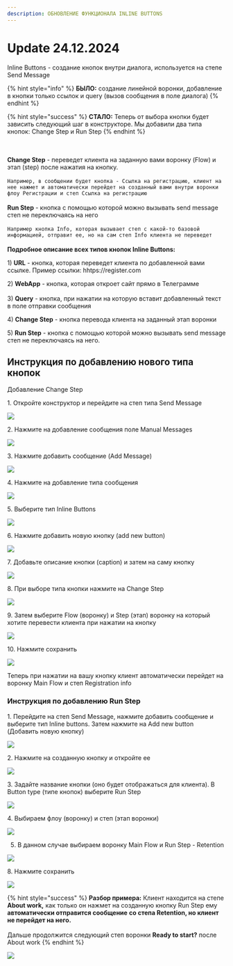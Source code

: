 ```yaml
---
description: ОБНОВЛЕНИЕ ФУНКЦИОНАЛА INLINE BUTTONS
---
```


# Update 24.12.2024

Inline Buttons - cоздание кнопок внутри диалога, используется на степе Send Message

{% hint style="info" %}
**БЫЛО:** создание линейной воронки, добавление в кнопки только ссылок и query (вызов сообщения в поле диалога)&#x20;
{% endhint %}



{% hint style="success" %}
**СТАЛО:** Теперь от выбора кнопки будет зависить следующий шаг в конструкторе. Мы добавили два типа кнопок: Change Step и Run Step&#x20;
{% endhint %}

\
\
**Change Step** - переведет клиента на заданную вами воронку (Flow) и этап (step) после нажатия на кнопку. \
\
`Например, в сообщении будет кнопка - Ссылка на регистрацию, клиент на нее нажмет и автоматически перейдет на созданный вами внутри воронки флоу Регистрации и степ Ссылка на регистрацию`\
\
**Run Step** - кнопка с помощью которой можно вызывать send message степ не переключаясь на него\
\
`Например кнопка Info, которая вызывает степ с какой-то базовой информацией, отправит ее, но на сам степ Info клиента не переведет`\
\
**Подробное описание всех типов кнопок Inline Buttons:**&#x20;

1\) **URL** - кнопка, которая переведет клиента по добавленной вами ссылке. Пример ссылки: hhtps://register.com

2\) **WebApp** - кнопка, которая откроет сайт прямо в Телеграмме \
\
3\) **Query** - кнопка, при нажатии на которую вставит добавленный текст в поле отправки сообщения

4\) **Сhange Step** - кнопка перевода клиента на заданный этап воронки

5\) **Run Step** -  кнопка с помощью которой можно вызывать send message степ не переключаясь на него.

## Инструкция по добавлению нового типа кнопок&#x20;

Добавление Change Step

1\. Откройте конструктор и перейдите на степ типа Send Message

![](https://ajeuwbhvhr.cloudimg.io/colony-recorder.s3.amazonaws.com/files/2024-12-25/09e1092c-20f3-44d7-b009-5b475474f9c5/ascreenshot.jpeg?tl_px=428,220\&br_px=2148,1181\&force_format=jpeg\&q=100\&width=1120.0\&wat=1\&wat_opacity=1\&wat_gravity=northwest\&wat_url=https://colony-recorder.s3.amazonaws.com/images/watermarks/EAB308_standard.png\&wat_pad=524,277)

2\. Нажмите на добавление сообщения поле Manual Messages&#x20;

![](https://ajeuwbhvhr.cloudimg.io/colony-recorder.s3.amazonaws.com/files/2024-12-25/b4dd7861-c65b-45a0-82da-9c6061f9f0ce/user_cropped_screenshot.jpeg?tl_px=853,0\&br_px=2573,961\&force_format=jpeg\&q=100\&width=1120.0\&wat=1\&wat_opacity=1\&wat_gravity=northwest\&wat_url=https://colony-recorder.s3.amazonaws.com/images/watermarks/EAB308_standard.png\&wat_pad=524,112)

3\. Нажмите добавить сообщение (Add Message)

![](https://ajeuwbhvhr.cloudimg.io/colony-recorder.s3.amazonaws.com/files/2024-12-25/133133f5-bd6f-49a9-9ecd-0476c6e0c8e2/user_cropped_screenshot.jpeg?tl_px=678,455\&br_px=2398,1417\&force_format=jpeg\&q=100\&width=1120.0\&wat=1\&wat_opacity=1\&wat_gravity=northwest\&wat_url=https://colony-recorder.s3.amazonaws.com/images/watermarks/EAB308_standard.png\&wat_pad=524,458)

4\. Нажмите на  добавление типа сообщения

![](https://ajeuwbhvhr.cloudimg.io/colony-recorder.s3.amazonaws.com/files/2024-12-25/3529e77d-7af7-4bd5-a98d-20379b1d7253/user_cropped_screenshot.jpeg?tl_px=694,451\&br_px=2414,1413\&force_format=jpeg\&q=100\&width=1120.0\&wat=1\&wat_opacity=1\&wat_gravity=northwest\&wat_url=https://colony-recorder.s3.amazonaws.com/images/watermarks/EAB308_standard.png\&wat_pad=524,336)

5\. Выберите тип Inline Buttons

![](https://ajeuwbhvhr.cloudimg.io/colony-recorder.s3.amazonaws.com/files/2024-12-25/d256e407-84ca-49e0-86b2-61215d106fce/user_cropped_screenshot.jpeg?tl_px=650,416\&br_px=2370,1377\&force_format=jpeg\&q=100\&width=1120.0\&wat=1\&wat_opacity=1\&wat_gravity=northwest\&wat_url=https://colony-recorder.s3.amazonaws.com/images/watermarks/EAB308_standard.png\&wat_pad=524,276)

6\. Нажмите добавить новую кнопку (add new button)

![](https://ajeuwbhvhr.cloudimg.io/colony-recorder.s3.amazonaws.com/files/2024-12-25/615ac599-284a-46a2-aa77-4d7fb4e8df1d/user_cropped_screenshot.jpeg?tl_px=703,434\&br_px=2423,1395\&force_format=jpeg\&q=100\&width=1120.0\&wat=1\&wat_opacity=1\&wat_gravity=northwest\&wat_url=https://colony-recorder.s3.amazonaws.com/images/watermarks/EAB308_standard.png\&wat_pad=524,277)

7\. Добавьте описание кнопки (caption) и затем на саму кнопку&#x20;

![](https://ajeuwbhvhr.cloudimg.io/colony-recorder.s3.amazonaws.com/files/2024-12-25/74d106c9-c284-408d-8ac5-7115577f6d2e/user_cropped_screenshot.jpeg?tl_px=936,447\&br_px=2656,1409\&force_format=jpeg\&q=100\&width=1120.0\&wat=1\&wat_opacity=1\&wat_gravity=northwest\&wat_url=https://colony-recorder.s3.amazonaws.com/images/watermarks/EAB308_standard.png\&wat_pad=524,290)

8\. При выборе типа кнопки нажмите на Change Step

![](https://ajeuwbhvhr.cloudimg.io/colony-recorder.s3.amazonaws.com/files/2024-12-25/0c669cb2-d1e5-4c86-b6c5-690374ed2893/user_cropped_screenshot.jpeg?tl_px=712,418\&br_px=2432,1380\&force_format=jpeg\&q=100\&width=1120.0\&wat=1\&wat_opacity=1\&wat_gravity=northwest\&wat_url=https://colony-recorder.s3.amazonaws.com/images/watermarks/EAB308_standard.png\&wat_pad=524,313)

9\. Затем выберите Flow (воронку) и Step (этап) воронку на который хотите перевести клиента при нажатии на кнопку&#x20;

![](https://ajeuwbhvhr.cloudimg.io/colony-recorder.s3.amazonaws.com/files/2024-12-25/0ec6b588-7094-4c45-8c44-b22db25c0f58/user_cropped_screenshot.jpeg?tl_px=668,347\&br_px=2388,1308\&force_format=jpeg\&q=100\&width=1120.0\&wat=1\&wat_opacity=1\&wat_gravity=northwest\&wat_url=https://colony-recorder.s3.amazonaws.com/images/watermarks/EAB308_standard.png\&wat_pad=524,276)

10\. Нажмите сохранить

![](https://ajeuwbhvhr.cloudimg.io/colony-recorder.s3.amazonaws.com/files/2024-12-25/edfab79c-c80e-49c5-a110-848d2d80c8e8/user_cropped_screenshot.jpeg?tl_px=875,445\&br_px=2595,1406\&force_format=jpeg\&q=100\&width=1120.0\&wat=1\&wat_opacity=1\&wat_gravity=northwest\&wat_url=https://colony-recorder.s3.amazonaws.com/images/watermarks/EAB308_standard.png\&wat_pad=524,277)

Теперь при нажатии на вашу кнопку клиент автоматически перейдет на воронку Main Flow и степ Registration info&#x20;





### Инструкция по добавлению Run Step



1\. Перейдите на степ Send Message, нажмите добавить сообщение и выберите тип Inline buttons. Затем нажмите на Add new button (Добавить новую кнопку)

![](https://ajeuwbhvhr.cloudimg.io/colony-recorder.s3.amazonaws.com/files/2024-12-25/486e7334-0dd1-4164-b6ae-b2f0d7c59f93/user_cropped_screenshot.jpeg?tl_px=1053,336\&br_px=2773,1297\&force_format=jpeg\&q=100\&width=1120.0\&wat=1\&wat_opacity=1\&wat_gravity=northwest\&wat_url=https://colony-recorder.s3.amazonaws.com/images/watermarks/EAB308_standard.png\&wat_pad=531,277)

2\. Нажмите на созданную кнопку и откройте ее&#x20;

![](https://ajeuwbhvhr.cloudimg.io/colony-recorder.s3.amazonaws.com/files/2024-12-25/9f24a5b8-f383-4047-95d2-d0735f7a76bf/user_cropped_screenshot.jpeg?tl_px=1076,403\&br_px=2796,1364\&force_format=jpeg\&q=100\&width=1120.0\&wat=1\&wat_opacity=1\&wat_gravity=northwest\&wat_url=https://colony-recorder.s3.amazonaws.com/images/watermarks/EAB308_standard.png\&wat_pad=542,276)

3\. Задайте название кнопки (оно будет отображаться для клиента). В Button type (типе кнопок) выберите Run Step

![](https://ajeuwbhvhr.cloudimg.io/colony-recorder.s3.amazonaws.com/files/2024-12-25/2bbaf65c-3318-4a4b-9495-d46e714ded45/user_cropped_screenshot.jpeg?tl_px=739,442\&br_px=2459,1404\&force_format=jpeg\&q=100\&width=1120.0\&wat=1\&wat_opacity=1\&wat_gravity=northwest\&wat_url=https://colony-recorder.s3.amazonaws.com/images/watermarks/EAB308_standard.png\&wat_pad=523,369)

4\. Выбираем флоу (воронку) и степ (этап воронки)

![](https://ajeuwbhvhr.cloudimg.io/colony-recorder.s3.amazonaws.com/files/2024-12-25/83570806-8c14-4b51-9df0-706378ea7303/user_cropped_screenshot.jpeg?tl_px=724,436\&br_px=2444,1398\&force_format=jpeg\&q=100\&width=1120.0\&wat=1\&wat_opacity=1\&wat_gravity=northwest\&wat_url=https://colony-recorder.s3.amazonaws.com/images/watermarks/EAB308_standard.png\&wat_pad=524,287)

5. В данном случае выбираем воронку Main Flow и Run Step - Retention



![](https://ajeuwbhvhr.cloudimg.io/colony-recorder.s3.amazonaws.com/files/2024-12-25/7c02fd48-f6c2-4719-a4a3-714ae896f038/user_cropped_screenshot.jpeg?tl_px=849,443\&br_px=2569,1405\&force_format=jpeg\&q=100\&width=1120.0\&wat=1\&wat_opacity=1\&wat_gravity=northwest\&wat_url=https://colony-recorder.s3.amazonaws.com/images/watermarks/EAB308_standard.png\&wat_pad=524,362)

8\. Нажмите сохранить

![](https://ajeuwbhvhr.cloudimg.io/colony-recorder.s3.amazonaws.com/files/2024-12-25/9e9c3101-f6c4-45d9-90bb-792c02bd8b4e/user_cropped_screenshot.jpeg?tl_px=856,436\&br_px=2576,1398\&force_format=jpeg\&q=100\&width=1120.0\&wat=1\&wat_opacity=1\&wat_gravity=northwest\&wat_url=https://colony-recorder.s3.amazonaws.com/images/watermarks/EAB308_standard.png\&wat_pad=524,537)



{% hint style="success" %}
**Разбор примера:** Клиент находится на степе **About work,** как только он нажмет на созданную кнопку Run Step ему **автоматически отправится сообщение** **со степа Retention, но клиент не перейдет на него.** \
\
Дальше продолжится следующий степ воронки **Ready to start?** после About work&#x20;
{% endhint %}



![](https://ajeuwbhvhr.cloudimg.io/colony-recorder.s3.amazonaws.com/files/2024-12-25/027d6bbe-6f24-4471-ae69-bcb3d85280b1/user_cropped_screenshot.jpeg?tl_px=482,449\&br_px=2202,1411\&force_format=jpeg\&q=100\&width=1120.0\&wat=1\&wat_opacity=1\&wat_gravity=northwest\&wat_url=https://colony-recorder.s3.amazonaws.com/images/watermarks/EAB308_standard.png\&wat_pad=524,319)
